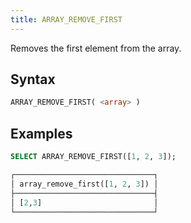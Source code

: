 ```yaml
---
title: ARRAY_REMOVE_FIRST
---
```


Removes the first element from the array.

## Syntax

```sql
ARRAY_REMOVE_FIRST( <array> )
```

## Examples

```sql
SELECT ARRAY_REMOVE_FIRST([1, 2, 3]);

┌───────────────────────────────┐
│ array_remove_first([1, 2, 3]) │
├───────────────────────────────┤
│ [2,3]                         │
└───────────────────────────────┘
```